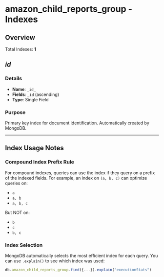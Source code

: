 # amazon_child_reports_group - Indexes

## Overview

Total Indexes: **1**

## _id_

### Details

- **Name**: `_id_`
- **Fields**: `_id` (ascending)
- **Type**: Single Field

### Purpose

Primary key index for document identification. Automatically created by MongoDB.

---

## Index Usage Notes

### Compound Index Prefix Rule

For compound indexes, queries can use the index if they query on a prefix of the indexed fields. For example, an index on `(a, b, c)` can optimize queries on:
- `a`
- `a, b`
- `a, b, c`

But NOT on:
- `b`
- `c`
- `b, c`

### Index Selection

MongoDB automatically selects the most efficient index for each query. You can use `.explain()` to see which index was used:

```javascript
db.amazon_child_reports_group.find({...}).explain("executionStats")
```
